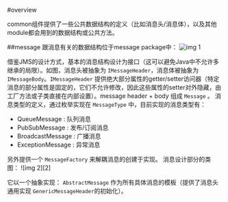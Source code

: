 #overview

common组件提供了一些公共数据结构的定义（比如消息头/消息体），以及其他module都会用到的数据结构或公共方法。

##message
跟消息有关的数据结构位于message package中：
![img 1][1]

借鉴JMS的设计方式，基本的消息结构设计为接口（这可以避免Java中不允许多继承的局限）。如图，消息头被抽象为 `IMessageHeader`，消息体被抽象为 `IMessageBody`。`IMessageHeader` 提供绝大部分属性的getter/setter访问器（特定消息的部分属性是固定的，它们不允许修改，因此这些属性的setter对外隐藏，由工厂方法或子类直接在内部设置）。message header + body 组成 `Message` 。
消息类型的定义，通过枚举实现在 `MessageType` 中，目前实现的消息类型有：

- QueueMessage : 队列消息
- PubSubMessage : 发布/订阅消息
- BroadcastMessage : 广播消息
- ExceptionMessage : 异常消息

另外提供一个 `MessageFactory` 来解耦消息的创建于实现。
消息设计部分的类图：
![img 2][2]

它以一个抽象实现： `AbstractMessage` 作为所有具体消息的模板（提供了消息头通用实现 `GenericMessageHeader`的初始化）。


[1]:https://raw.githubusercontent.com/yanghua/messagebus/master/screenshots/common/message-design.png